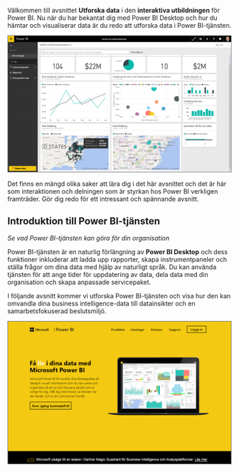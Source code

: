 Välkommen till avsnittet **Utforska data** i den **interaktiva utbildningen** för Power BI. Nu när du har bekantat dig med Power BI Desktop och hur du hämtar och visualiserar data är du redo att utforska data i Power BI-tjänsten.

![](media/4-0-intro-power-bi-service/4-0_2.png)

Det finns en mängd olika saker att lära dig i det här avsnittet och det är här som interaktionen och delningen som är styrkan hos Power BI verkligen framträder. Gör dig redo för ett intressant och spännande avsnitt.

## <a name="introduction-to-the-power-bi-service"></a>Introduktion till Power BI-tjänsten
*Se vad Power BI-tjänsten kan göra för din organisation*

Power BI-tjänsten är en naturlig förlängning av **Power BI Desktop** och dess funktioner inkluderar att ladda upp rapporter, skapa instrumentpaneler och ställa frågor om dina data med hjälp av naturligt språk. Du kan använda tjänsten för att ange tider för uppdatering av data, dela data med din organisation och skapa anpassade servicepaket.

I följande avsnitt kommer vi utforska Power BI-tjänsten och visa hur den kan omvandla dina business intelligence-data till datainsikter och en samarbetsfokuserad beslutsmiljö.

![](media/4-0-intro-power-bi-service/4-0_1.png)

